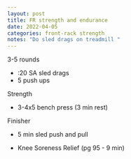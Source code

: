 ```yaml
---
layout: post
title: FR strength and endurance
date: 2022-04-05
categories: front-rack strength
notes: "Do sled drags on treadmill "
---
```



3-5 rounds
* :20 SA sled drags
* 5 push ups

Strength


* 3-4x5 bench press (3 min rest)

Finisher

* 5 min sled push and pull

* Knee Soreness Relief (pg 95 - 9 min)
